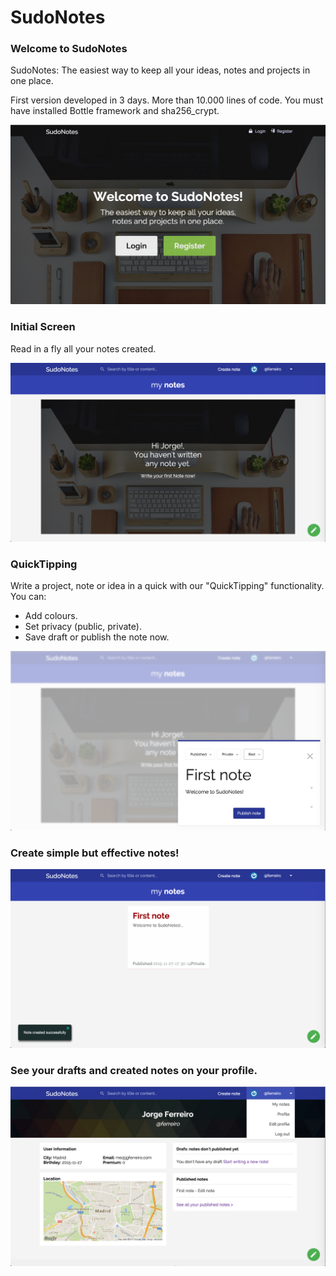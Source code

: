 # SudoNotes 
### Welcome to SudoNotes
SudoNotes: The easiest way to keep all your ideas, notes and projects in one place.

First version developed in 3 days. More than 10.000 lines of code. You must have installed Bottle framework and sha256_crypt.

![alt text](/static/screenshots/home.png)

### Initial Screen
Read in a fly all your notes created.

![alt text](/static/screenshots/welcome.png)

### QuickTipping
Write a project, note or idea in a quick with our "QuickTipping" functionality.
You can:
- Add colours.
- Set privacy (public, private).
- Save draft or publish the note now.

![alt text](/static/screenshots/quick_tipping.png)


### Create simple but effective notes!

![alt text](/static/screenshots/first_note.png)

### See your drafts and created notes on your profile.

![alt text](/static/screenshots/profile.png)

